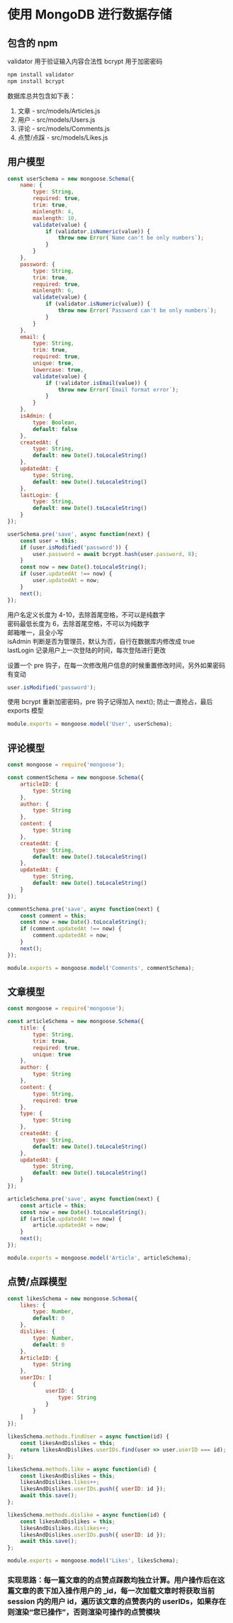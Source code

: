 # 使用 MongoDB 进行数据存储

## 包含的 npm

validator 用于验证输入内容合法性
bcrypt 用于加密密码

```cmd
npm install validator
npm install bcrypt
```

数据库总共包含如下表：

1. 文章 - src/models/Articles.js
2. 用户 - src/models/Users.js
3. 评论 - src/models/Comments.js
4. 点赞/点踩 - src/models/Likes.js

## 用户模型

```javascript
const userSchema = new mongoose.Schema({
    name: {
        type: String,
        required: true,
        trim: true,
        minlength: 4,
        maxlength: 10,
        validate(value) {
            if (validator.isNumeric(value)) {
                throw new Error(`Name can't be only numbers`);
            }
        }
    },
    password: {
        type: String,
        trim: true,
        required: true,
        minlength: 6,
        validate(value) {
            if (validator.isNumeric(value)) {
                throw new Error(`Password can't be only numbers`);
            }
        }
    },
    email: {
        type: String,
        trim: true,
        required: true,
        unique: true,
        lowercase: true,
        validate(value) {
            if (!validator.isEmail(value)) {
                throw new Error(`Email format error`);
            }
        }
    },
    isAdmin: {
        type: Boolean,
        default: false
    },
    createdAt: {
        type: String,
        default: new Date().toLocaleString()
    },
    updatedAt: {
        type: String,
        default: new Date().toLocaleString()
    },
    lastLogin: {
        type: String,
        default: new Date().toLocaleString()
    }
});

userSchema.pre('save', async function(next) {
    const user = this;
    if (user.isModified('password')) {
        user.password = await bcrypt.hash(user.password, 8);
    }
    const now = new Date().toLocaleString();
    if (user.updatedAt !== now) {
        user.updatedAt = now;
    }
    next();
});
```

用户名定义长度为 4-10，去除首尾空格，不可以是纯数字  
密码最低长度为 6，去除首尾空格，不可以为纯数字  
邮箱唯一，且全小写  
isAdmin 判断是否为管理员，默认为否，自行在数据库内修改成 true  
lastLogin 记录用户上一次登陆的时间，每次登陆进行更改

设置一个 pre 钩子，在每一次修改用户信息的时候重置修改时间，另外如果密码有变动

```javascript
user.isModified('password');
```

使用 bcrypt 重新加密密码，pre 钩子记得加入 next(); 防止一直抢占，最后 exports 模型

```javascript
module.exports = mongoose.model('User', userSchema);
```

## 评论模型

```javascript
const mongoose = require('mongoose');

const commentSchema = new mongoose.Schema({
    articleID: {
        type: String
    },
    author: {
        type: String
    },
    content: {
        type: String
    },
    createdAt: {
        type: String,
        default: new Date().toLocaleString()
    },
    updatedAt: {
        type: String,
        default: new Date().toLocaleString()
    }
});

commentSchema.pre('save', async function(next) {
    const comment = this;
    const now = new Date().toLocaleString();
    if (comment.updatedAt !== now) {
        comment.updatedAt = now;
    }
    next();
});

module.exports = mongoose.model('Comments', commentSchema);
```

## 文章模型

```javascript
const mongoose = require('mongoose');

const articleSchema = new mongoose.Schema({
    title: {
        type: String,
        trim: true,
        required: true,
        unique: true
    },
    author: {
        type: String
    },
    content: {
        type: String,
        required: true
    },
    type: {
        type: String
    },
    createdAt: {
        type: String,
        default: new Date().toLocaleString()
    },
    updatedAt: {
        type: String,
        default: new Date().toLocaleString()
    }
});

articleSchema.pre('save', async function(next) {
    const article = this;
    const now = new Date().toLocaleString();
    if (article.updatedAt !== now) {
        article.updatedAt = now;
    }
    next();
});

module.exports = mongoose.model('Article', articleSchema);
```

## 点赞/点踩模型

```javascript
const likesSchema = new mongoose.Schema({
    likes: {
        type: Number,
        default: 0
    },
    dislikes: {
        type: Number,
        default: 0
    },
    ArticleID: {
        type: String
    },
    userIDs: [
        {
            userID: {
                type: String
            }
        }
    ]
});

likesSchema.methods.findUser = async function(id) {
    const likesAndDislikes = this;
    return likesAndDislikes.userIDs.find(user => user.userID === id);
};

likesSchema.methods.like = async function(id) {
    const likesAndDislikes = this;
    likesAndDislikes.likes++;
    likesAndDislikes.userIDs.push({ userID: id });
    await this.save();
};

likesSchema.methods.dislike = async function(id) {
    const likesAndDislikes = this;
    likesAndDislikes.dislikes++;
    likesAndDislikes.userIDs.push({ userID: id });
    await this.save();
};

module.exports = mongoose.model('Likes', likesSchema);
```

### 实现思路：每一篇文章的的点赞点踩数均独立计算。用户操作后在这篇文章的表下加入操作用户的 \_id，每一次加载文章时将获取当前 session 内的用户 id，遍历该文章的点赞表内的 userIDs，如果存在则渲染“您已操作”，否则渲染可操作的点赞模块
